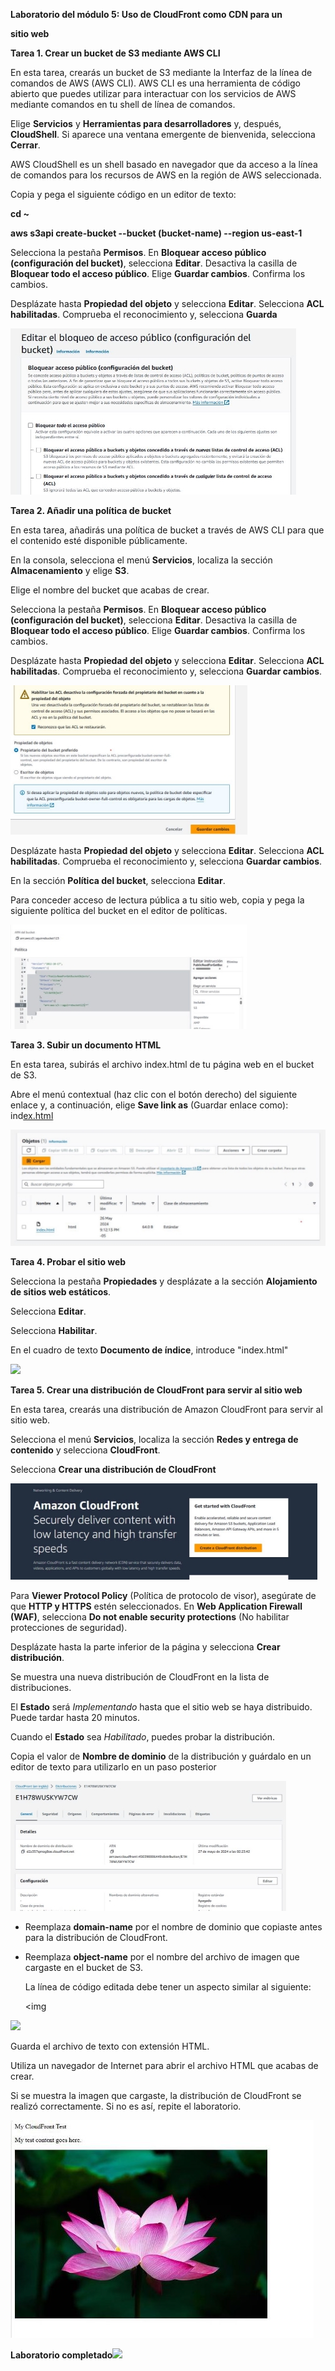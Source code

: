 ﻿**Laboratorio del módulo 5: Uso de CloudFront como CDN para un** 

**sitio web** 

**Tarea 1. Crear un bucket de S3 mediante AWS CLI** 

En esta tarea, crearás un bucket de S3 mediante la Interfaz de la línea de comandos de AWS (AWS CLI). AWS CLI es una herramienta de código abierto que puedes utilizar para interactuar con los servicios de AWS mediante comandos en tu shell de línea de comandos. 

Elige **Servicios** y **Herramientas para desarrolladores** y, después, **CloudShell**. Si aparece una ventana emergente de bienvenida, selecciona **Cerrar**. 

AWS CloudShell es un shell basado en navegador que da acceso a la línea de comandos para los recursos de AWS en la región de AWS seleccionada.

Copia y pega el siguiente código en un editor de texto:

**cd ~** 

**aws s3api create-bucket --bucket (bucket-name) --region us-east-1** 

Selecciona la pestaña **Permisos**. En **Bloquear acceso público (configuración del bucket)**, selecciona **Editar**. Desactiva la casilla de **Bloquear todo el acceso público**. Elige **Guardar cambios**. Confirma los cambios. 

Desplázate hasta **Propiedad del objeto** y selecciona **Editar**. Selecciona **ACL habilitadas**. Comprueba el reconocimiento y, selecciona **Guarda** 

![](https://github.com/JohnJairoR/READMI/blob/main/Laboratorios_AWS/Laboratorio%205%20-%20CloudFront/Imagenes/Aspose.Words.a6ce0c63-8f8d-442b-8b3f-8ad4382bfa0d.001.jpeg)

**Tarea 2. Añadir una política de bucket** 

En esta tarea, añadirás una política de bucket a través de AWS CLI para que el contenido esté disponible públicamente.

En la consola, selecciona el menú **Servicios**, localiza la sección **Almacenamiento** y elige **S3**. 

Elige el nombre del bucket que acabas de crear.

Selecciona la pestaña **Permisos**. En **Bloquear acceso público (configuración del bucket)**, selecciona **Editar**. Desactiva la casilla de **Bloquear todo el acceso público**. Elige **Guardar cambios**. Confirma los cambios. 

Desplázate hasta **Propiedad del objeto** y selecciona **Editar**. Selecciona **ACL habilitadas**. Comprueba el reconocimiento y, selecciona **Guardar cambios**. 

![](https://github.com/JohnJairoR/READMI/blob/main/Laboratorios_AWS/Laboratorio%205%20-%20CloudFront/Imagenes/Aspose.Words.a6ce0c63-8f8d-442b-8b3f-8ad4382bfa0d.002.jpeg)

Desplázate hasta **Propiedad del objeto** y selecciona **Editar**. Selecciona **ACL habilitadas**. Comprueba el reconocimiento y, selecciona **Guardar cambios**. 

En la sección **Política del bucket**, selecciona **Editar**. 

Para conceder acceso de lectura pública a tu sitio web, copia y pega la siguiente política del bucket en el editor de políticas.

![](https://github.com/JohnJairoR/READMI/blob/main/Laboratorios_AWS/Laboratorio%205%20-%20CloudFront/Imagenes/Aspose.Words.a6ce0c63-8f8d-442b-8b3f-8ad4382bfa0d.003.jpeg)

**Tarea 3. Subir un documento HTML** 

En esta tarea, subirás el archivo index.html de tu página web en el bucket de S3.

Abre el menú contextual (haz clic con el botón derecho) del siguiente enlace y, a continuación, elige **Save link as** (Guardar enlace como): ind[ex.html ](https://aws-tc-largeobjects.s3.us-west-2.amazonaws.com/CUR-TF-100-ACCAIC-1-91563/03-lab-5-cloudfront/s3/index.html)

![](https://github.com/JohnJairoR/READMI/blob/main/Laboratorios_AWS/Laboratorio%205%20-%20CloudFront/Imagenes/Aspose.Words.a6ce0c63-8f8d-442b-8b3f-8ad4382bfa0d.004.jpeg)

**Tarea 4. Probar el sitio web** 

Selecciona la pestaña **Propiedades** y desplázate a la sección **Alojamiento de sitios web estáticos**. 

Selecciona **Editar**. 

Selecciona **Habilitar**. 

En el cuadro de texto **Documento de índice**, introduce "index.html" 

![](https://github.com/JohnJairoR/READMI/blob/main/Laboratorios_AWS/Laboratorio%205%20-%20CloudFront/Imagenes/Aspose.Words.a6ce0c63-8f8d-442b-8b3f-8ad4382bfa0d.005.png)

**Tarea 5. Crear una distribución de CloudFront para servir al sitio web** 

En esta tarea, crearás una distribución de Amazon CloudFront para servir al sitio web.

Selecciona el menú **Servicios**, localiza la sección **Redes y entrega de contenido** y selecciona **CloudFront**. 

Selecciona **Crear una distribución de CloudFront** 

![](https://github.com/JohnJairoR/READMI/blob/main/Laboratorios_AWS/Laboratorio%205%20-%20CloudFront/Imagenes/Aspose.Words.a6ce0c63-8f8d-442b-8b3f-8ad4382bfa0d.006.jpeg)

Para **Viewer Protocol Policy** (Política de protocolo de visor), asegúrate de que **HTTP y HTTPS** estén seleccionados. En **Web Application Firewall (WAF)**, selecciona **Do not enable security protections** (No habilitar protecciones de seguridad).

Desplázate hasta la parte inferior de la página y selecciona **Crear distribución**. 

Se muestra una nueva distribución de CloudFront en la lista de distribuciones. 

El **Estado** será *Implementando* hasta que el sitio web se haya distribuido. Puede tardar hasta 20 minutos. 

Cuando el **Estado** sea *Habilitado*, puedes probar la distribución.

Copia el valor de **Nombre de dominio** de la distribución y guárdalo en un editor de texto para utilizarlo en un paso posterior

![](https://github.com/JohnJairoR/READMI/blob/main/Laboratorios_AWS/Laboratorio%205%20-%20CloudFront/Imagenes/Aspose.Words.a6ce0c63-8f8d-442b-8b3f-8ad4382bfa0d.007.jpeg)

- Reemplaza **domain-name** por el nombre de dominio que copiaste antes para la distribución de CloudFront. 
- Reemplaza **object-name** por el nombre del archivo de imagen que cargaste en el bucket de S3. 

  La línea de código editada debe tener un aspecto similar al siguiente: <p><img  

![](https://github.com/JohnJairoR/READMI/blob/main/Laboratorios_AWS/Laboratorio%205%20-%20CloudFront/Imagenes/Aspose.Words.a6ce0c63-8f8d-442b-8b3f-8ad4382bfa0d.008.png)

Guarda el archivo de texto con extensión HTML. 

Utiliza un navegador de Internet para abrir el archivo HTML que acabas de crear.

Si se muestra la imagen que cargaste, la distribución de CloudFront se realizó correctamente. Si no es así, repite el laboratorio.

![](https://github.com/JohnJairoR/READMI/blob/main/Laboratorios_AWS/Laboratorio%205%20-%20CloudFront/Imagenes/Aspose.Words.a6ce0c63-8f8d-442b-8b3f-8ad4382bfa0d.009.jpeg)

**Laboratorio completado![](https://github.com/JohnJairoR/READMI/blob/main/Laboratorios_AWS/Laboratorio%205%20-%20CloudFront/Imagenes/Aspose.Words.a6ce0c63-8f8d-442b-8b3f-8ad4382bfa0d.010.png)**
